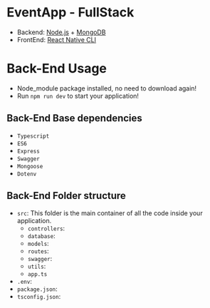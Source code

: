 # EventApp - FullStack
- Backend: [Node.js](https://nodejs.org) + [MongoDB](https://www.mongodb.com/)
- FrontEnd: [React Native CLI](https://reactnative.dev/)

# Back-End Usage
- Node_module package installed, no need to download again!
- Run `npm run dev` to start your application!

## Back-End Base dependencies
- `Typescript`
- `ES6`
- `Express`
- `Swagger`
- `Mongoose`
- `Dotenv`

## Back-End Folder structure
- `src`: This folder is the main container of all the code inside your application.
  - `controllers`:
  - `database`:
  - `models`:
  - `routes`:
  - `swagger`:
  - `utils`:
  - `app.ts`
- `.env`:
- `package.json`:
- `tsconfig.json`:

